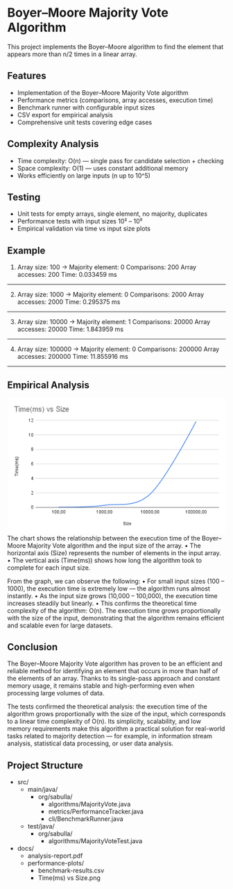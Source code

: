 # Boyer–Moore Majority Vote Algorithm

This project implements the Boyer–Moore algorithm to find the element that appears more than n/2 times in a linear
array.

## Features

- Implementation of the Boyer–Moore Majority Vote algorithm
- Performance metrics (comparisons, array accesses, execution time)
- Benchmark runner with configurable input sizes
- CSV export for empirical analysis
- Comprehensive unit tests covering edge cases

## Complexity Analysis

- Time complexity: O(n) — single pass for candidate selection + checking
- Space complexity: O(1) — uses constant additional memory
- Works efficiently on large inputs (n up to 10^5)

## Testing

- Unit tests for empty arrays, single element, no majority, duplicates
- Performance tests with input sizes 10² – 10⁵
- Empirical validation via time vs input size plots

## Example

1) Array size: 100 → Majority element: 0
   Comparisons: 200
   Array accesses: 200
   Time: 0.033459 ms

------------------------------------------

2) Array size: 1000 → Majority element: 0
   Comparisons: 2000
   Array accesses: 2000
   Time: 0.295375 ms

------------------------------------------

3) Array size: 10000 → Majority element: 1
   Comparisons: 20000
   Array accesses: 20000
   Time: 1.843959 ms

------------------------------------------

4) Array size: 100000 → Majority element: 0
   Comparisons: 200000
   Array accesses: 200000
   Time: 11.855916 ms

------------------------------------------

## Empirical Analysis

![Time(ms) vs Size.png](docs/performance-plots/Time%28ms%29%20vs%20Size.png)
The chart shows the relationship between the execution time of the Boyer–Moore Majority Vote algorithm and the input
size of the array.
• The horizontal axis (Size) represents the number of elements in the input array.
• The vertical axis (Time(ms)) shows how long the algorithm took to complete for each input size.

From the graph, we can observe the following:
• For small input sizes (100 – 1000), the execution time is extremely low — the algorithm runs almost instantly.
• As the input size grows (10,000 – 100,000), the execution time increases steadily but linearly.
• This confirms the theoretical time complexity of the algorithm: O(n). The execution time grows proportionally with the
size of the input, demonstrating that the algorithm remains efficient and scalable even for large datasets.

## Conclusion

The Boyer–Moore Majority Vote algorithm has proven to be an efficient and reliable method for identifying an element
that occurs in more than half of the elements of an array. Thanks to its single-pass approach and constant memory usage,
it remains stable and high-performing even when processing large volumes of data.

The tests confirmed the theoretical analysis: the execution time of the algorithm grows proportionally
with the size of the input, which corresponds to a linear time complexity of O(n). Its simplicity, scalability, and low
memory requirements make this algorithm a practical solution for real-world tasks related to majority detection — for
example, in information stream analysis, statistical data processing, or user data analysis.

## Project Structure

- src/
    - main/java/
        - org/sabulla/
            - algorithms/MajorityVote.java
            - metrics/PerformanceTracker.java
            - cli/BenchmarkRunner.java
    - test/java/
        - org/sabulla/
            - algorithms/MajorityVoteTest.java
- docs/
  - analysis-report.pdf
  - performance-plots/
      - benchmark-results.csv
      - Time(ms) vs Size.png
    